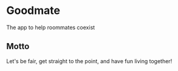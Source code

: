 # Goodmate
The app to help roommates coexist

## Motto
Let's be fair, get straight to the point, and have fun living together!
